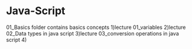 # Java-Script
01_Basics folder contains basics concepts 
1)lecture 01_variables
2)lecture 02_Data types in java script
3)lecture 03_conversion operations in java script
4)
